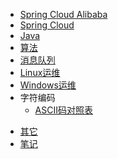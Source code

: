 * [Spring Cloud Alibaba](springcloudalibaba/initializr.md)
* [Spring Cloud](springcloud/springAnalysis.md)
* [Java](java/JVM.md)
* [算法](algorithm/dataStructure.md)
* [消息队列](messagequeue/rabbitmq.md)
* [Linux运维](linuxOps/concurrency.md)
* [Windows运维](windowsOps/network.md)
* 字符编码
    * [ASCII码对照表](characterEncoding/ASCII.md)
<!-- Others -->
* [其它](others/)
* [笔记](notes/)